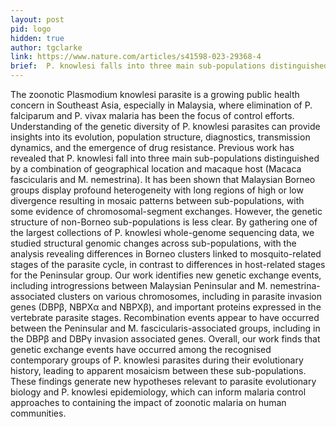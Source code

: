 ```yaml
---
layout: post
pid: logo
hidden: true
author: tgclarke
link: https://www.nature.com/articles/s41598-023-29368-4
brief:  P. knowlesi falls into three main sub-populations distinguished by a combination of geographical location and macaque host (Macaca fascicularis and M. nemestrina). By gathering one of the largest collections of P. knowlesi whole-genome sequencing data, the analysis reveals differences in Borneo clusters linked to mosquito-related stages of the parasite cycle, in contrast to differences in host-related stages for the Peninsular group. Our work identifies new genetic exchange events, including introgressions between Malaysian Peninsular and M. nemestrina-associated clusters on various chromosomes
---
```


The zoonotic Plasmodium knowlesi parasite is a growing public health concern in Southeast Asia, especially in Malaysia, where elimination of P. falciparum and P. vivax malaria has been the focus of control efforts. Understanding of the genetic diversity of P. knowlesi parasites can provide insights into its evolution, population structure, diagnostics, transmission dynamics, and the emergence of drug resistance. Previous work has revealed that P. knowlesi fall into three main sub-populations distinguished by a combination of geographical location and macaque host (Macaca fascicularis and M. nemestrina). It has been shown that Malaysian Borneo groups display profound heterogeneity with long regions of high or low divergence resulting in mosaic patterns between sub-populations, with some evidence of chromosomal-segment exchanges. However, the genetic structure of non-Borneo sub-populations is less clear. By gathering one of the largest collections of P. knowlesi whole-genome sequencing data, we studied structural genomic changes across sub-populations, with the analysis revealing differences in Borneo clusters linked to mosquito-related stages of the parasite cycle, in contrast to differences in host-related stages for the Peninsular group. Our work identifies new genetic exchange events, including introgressions between Malaysian Peninsular and M. nemestrina-associated clusters on various chromosomes, including in parasite invasion genes (DBPβ, NBPXα and NBPXβ), and important proteins expressed in the vertebrate parasite stages. Recombination events appear to have occurred between the Peninsular and M. fascicularis-associated groups, including in the DBPβ and DBPγ invasion associated genes. Overall, our work finds that genetic exchange events have occurred among the recognised contemporary groups of P. knowlesi parasites during their evolutionary history, leading to apparent mosaicism between these sub-populations. These findings generate new hypotheses relevant to parasite evolutionary biology and P. knowlesi epidemiology, which can inform malaria control approaches to containing the impact of zoonotic malaria on human communities.
